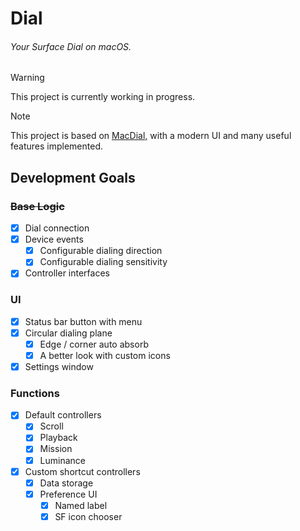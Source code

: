 # Dial

###### Your Surface Dial on macOS.

> [!WARNING]
> This project is currently working in progress.

> [!NOTE]
> This project is based on [MacDial,](https://github.com/andreasjhkarlsson/mac-dial) with a modern UI and many useful features implemented.

## Development Goals

### ~~Base Logic~~

- [X] Dial connection
- [X] Device events
  - [X] Configurable dialing direction
  - [X] Configurable dialing sensitivity
- [X] Controller interfaces

### UI

- [X] Status bar button with menu
- [X] Circular dialing plane
  - [X] Edge / corner auto absorb
  - [X] A better look with custom icons
- [X] Settings window

### Functions

- [X] Default controllers
  - [X] Scroll
  - [X] Playback
  - [X] Mission
  - [X] Luminance
- [X] Custom shortcut controllers
  - [X] Data storage
  - [X] Preference UI
    - [X] Named label
    - [X] SF icon chooser